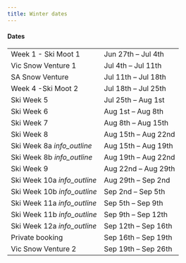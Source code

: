 ```yaml
---
title: Winter dates
---
```

<h4 class='dates-title'>Dates</h4>
<div class='dates-container'>
  <table class='dates'>
    <tr><td>Week 1 - Ski Moot 1</td><td>Jun 27th – Jul 4th</td></tr>
    <tr><td>Vic Snow Venture 1</td><td>Jul 4th – Jul 11th</td></tr>
    <tr><td>SA Snow Venture</td><td>Jul 11th – Jul 18th</td></tr>
    <tr><td>Week 4 -Ski Moot 2</td><td>Jul 18th – Jul 25th</td></tr>
    <tr><td>Ski Week 5</td><td>Jul 25th – Aug 1st</td></tr>
    <tr><td>Ski Week 6</td><td>Aug 1st – Aug 8th</td></tr>
    <tr><td>Ski Week 7</td><td>Aug 8th – Aug 15th</td></tr>
    <tr><td>Ski Week 8</td><td>Aug 15th – Aug 22nd</td></tr>
    <tr><td>Ski Week 8a <i class='material-icons' title='Join us for a half week, or book for the whole week.'>info_outline</i></td><td>Aug 15th – Aug 19th</td></tr>
    <tr><td>Ski Week 8b <i class='material-icons' title='Join us for a half week, or book for the whole week.'>info_outline</i></td><td>Aug 19th – Aug 22nd</td></tr>
    <tr><td>Ski Week 9</td><td>Aug 22nd – Aug 29th</td></tr>
    <tr><td>Ski Week 10a <i class='material-icons' title='Join us for a half week, or book for the whole week.'>info_outline</i></td><td>Aug 29th – Sep 2nd</td></tr>
    <tr><td>Ski Week 10b <i class='material-icons' title='Join us for a half week, or book for the whole week.'>info_outline</i></td><td>Sep 2nd – Sep 5th</td></tr>
    <tr><td>Ski Week 11a <i class='material-icons' title='Join us for a half week, or book for the whole week.'>info_outline</i></td><td>Sep 5th – Sep 9th</td></tr>
    <tr><td>Ski Week 11b <i class='material-icons' title='Join us for a half week, or book for the whole week.'>info_outline</i></td><td>Sep 9th – Sep 12th</td></tr>
    <tr><td>Ski Week 12a <i class='material-icons' title='Join us for a half week, or book for the whole week.'>info_outline</i></td><td>Sep 12th – Sep 16th</td></tr>
    <tr><td>Private booking</td><td>Sep 16th – Sep 19th</td></tr>
    <tr><td>Vic Snow Venture 2</td><td>Sep 19th – Sep 26th</td></tr>
  </table>
</div>
